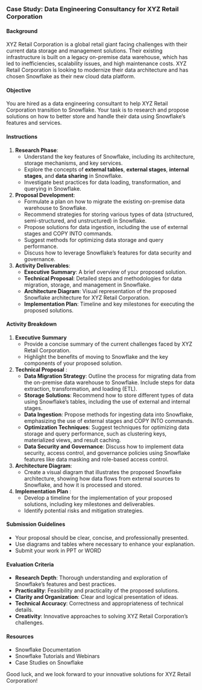 ### Case Study: Data Engineering Consultancy for XYZ Retail Corporation

#### Background

XYZ Retail Corporation is a global retail giant facing challenges with their current data storage and management solutions. Their existing infrastructure is built on a legacy on-premise data warehouse, which has led to inefficiencies, scalability issues, and high maintenance costs. XYZ Retail Corporation is looking to modernize their data architecture and has chosen Snowflake as their new cloud data platform.

#### Objective

You are hired as a data engineering consultant to help XYZ Retail Corporation transition to Snowflake. Your task is to research and propose solutions on how to better store and handle their data using Snowflake’s features and services.

#### Instructions

1. **Research Phase**:
   - Understand the key features of Snowflake, including its architecture, storage mechanisms, and key services.
   - Explore the concepts of **external tables**, **external stages**, **internal stages**, and **data sharing** in Snowflake.
   - Investigate best practices for data loading, transformation, and querying in Snowflake.
2. **Proposal Development**:
   - Formulate a plan on how to migrate the existing on-premise data warehouse to Snowflake.
   - Recommend strategies for storing various types of data (structured, semi-structured, and unstructured) in Snowflake.
   - Propose solutions for data ingestion, including the use of external stages and COPY INTO commands.
   - Suggest methods for optimizing data storage and query performance.
   - Discuss how to leverage Snowflake’s features for data security and governance.
3. **Activity Deliverables**:
   - **Executive Summary**: A brief overview of your proposed solution.
   - **Technical Proposal**: Detailed steps and methodologies for data migration, storage, and management in Snowflake.
   - **Architecture Diagram**: Visual representation of the proposed Snowflake architecture for XYZ Retail Corporation.
   - **Implementation Plan**: Timeline and key milestones for executing the proposed solutions.

#### Activity Breakdown

1. **Executive Summary** 
   - Provide a concise summary of the current challenges faced by XYZ Retail Corporation.
   - Highlight the benefits of moving to Snowflake and the key components of your proposed solution.
2. **Technical Proposal** :
   - **Data Migration Strategy**: Outline the process for migrating data from the on-premise data warehouse to Snowflake. Include steps for data extraction, transformation, and loading (ETL).
   - **Storage Solutions**: Recommend how to store different types of data using Snowflake’s tables, including the use of external and internal stages.
   - **Data Ingestion**: Propose methods for ingesting data into Snowflake, emphasizing the use of external stages and COPY INTO commands.
   - **Optimization Techniques**: Suggest techniques for optimizing data storage and query performance, such as clustering keys, materialized views, and result caching.
   - **Data Security and Governance**: Discuss how to implement data security, access control, and governance policies using Snowflake features like data masking and role-based access control.
3. **Architecture Diagram**:
   - Create a visual diagram that illustrates the proposed Snowflake architecture, showing how data flows from external sources to Snowflake, and how it is processed and stored.
4. **Implementation Plan** :
   - Develop a timeline for the implementation of your proposed solutions, including key milestones and deliverables.
   - Identify potential risks and mitigation strategies.

#### Submission Guidelines

- Your proposal should be clear, concise, and professionally presented.
- Use diagrams and tables where necessary to enhance your explanation.
- Submit your work in PPT or WORD 

#### Evaluation Criteria

- **Research Depth**: Thorough understanding and exploration of Snowflake’s features and best practices.
- **Practicality**: Feasibility and practicality of the proposed solutions.
- **Clarity and Organization**: Clear and logical presentation of ideas.
- **Technical Accuracy**: Correctness and appropriateness of technical details.
- **Creativity**: Innovative approaches to solving XYZ Retail Corporation’s challenges.

#### Resources

- Snowflake Documentation
- Snowflake Tutorials and Webinars
- Case Studies on Snowflake

Good luck, and we look forward to your innovative solutions for XYZ Retail Corporation!